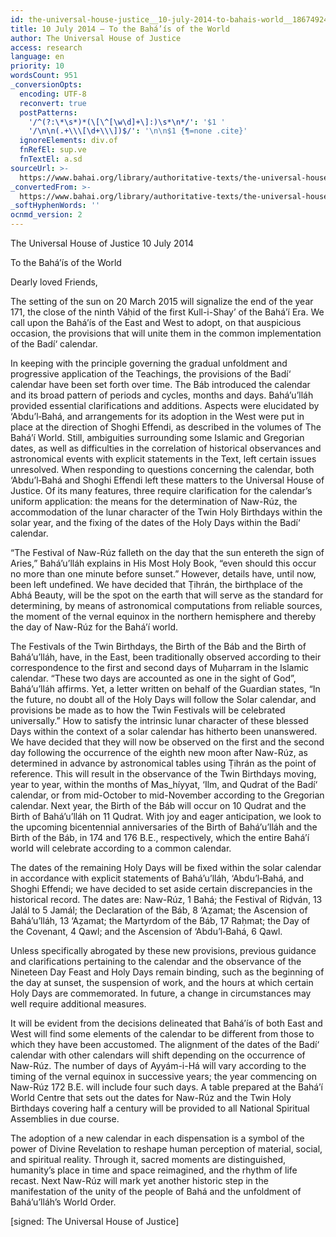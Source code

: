 ```yaml
---
id: the-universal-house-justice__10-july-2014-to-bahais-world__1867492466__en
title: 10 July 2014 – To the Bahá’ís of the World
author: The Universal House of Justice
access: research
language: en
priority: 10
wordsCount: 951
_conversionOpts:
  encoding: UTF-8
  reconvert: true
  postPatterns:
    '/^(?:\*\s*)*(\[\^[\w\d]+\]:)\s*\n*/': '$1 '
    '/\n\n(.+\\\[\d+\\\])$/': '\n\n$1 {¶=none .cite}'
  ignoreElements: div.of
  fnRefEl: sup.ve
  fnTextEl: a.sd
sourceUrl: >-
  https://www.bahai.org/library/authoritative-texts/the-universal-house-of-justice/messages/20140710_001/20140710_001.xhtml
_convertedFrom: >-
  https://www.bahai.org/library/authoritative-texts/the-universal-house-of-justice/messages/20140710_001/20140710_001.xhtml
_softHyphenWords: ''
ocnmd_version: 2
---
```

The Universal House of Justice
10 July 2014

To the Bahá’ís of the World

Dearly loved Friends,

The setting of the sun on 20 March 2015 will signalize the end of the year 171, the close of the ninth Váḥid of the first Kull-i-Shay’ of the Bahá’í Era. We call upon the Bahá’ís of the East and West to adopt, on that auspicious occasion, the provisions that will unite them in the common implementation of the Badí‘ calendar.

In keeping with the principle governing the gradual unfoldment and progressive application of the Teachings, the provisions of the Badí‘ calendar have been set forth over time. The Báb introduced the calendar and its broad pattern of periods and cycles, months and days. Bahá’u’lláh provided essential clarifications and additions. Aspects were elucidated by ‘Abdu’l‑Bahá, and arrangements for its adoption in the West were put in place at the direction of Shoghi Effendi, as described in the volumes of The Bahá’í World. Still, ambiguities surrounding some Islamic and Gregorian dates, as well as difficulties in the correlation of historical observances and astronomical events with explicit statements in the Text, left certain issues unresolved. When responding to questions concerning the calendar, both ‘Abdu’l‑Bahá and Shoghi Effendi left these matters to the Universal House of Justice. Of its many features, three require clarification for the calendar’s uniform application: the means for the determination of Naw-Rúz, the accommodation of the lunar character of the Twin Holy Birthdays within the solar year, and the fixing of the dates of the Holy Days within the Badí‘ calendar.

“The Festival of Naw-Rúz falleth on the day that the sun entereth the sign of Aries,” Bahá’u’lláh explains in His Most Holy Book, “even should this occur no more than one minute before sunset.” However, details have, until now, been left undefined. We have decided that Ṭihrán, the birthplace of the Abhá Beauty, will be the spot on the earth that will serve as the standard for determining, by means of astronomical computations from reliable sources, the moment of the vernal equinox in the northern hemisphere and thereby the day of Naw-Rúz for the Bahá’í world.

The Festivals of the Twin Birthdays, the Birth of the Báb and the Birth of Bahá’u’lláh, have, in the East, been traditionally observed according to their correspondence to the first and second days of Muḥarram in the Islamic calendar. “These two days are accounted as one in the sight of God”, Bahá’u’lláh affirms. Yet, a letter written on behalf of the Guardian states, “In the future, no doubt all of the Holy Days will follow the Solar calendar, and provisions be made as to how the Twin Festivals will be celebrated universally.” How to satisfy the intrinsic lunar character of these blessed Days within the context of a solar calendar has hitherto been unanswered. We have decided that they will now be observed on the first and the second day following the occurrence of the eighth new moon after Naw-Rúz, as determined in advance by astronomical tables using Ṭihrán as the point of reference. This will result in the observance of the Twin Birthdays moving, year to year, within the months of Mas_híyyat, ‘Ilm, and Qudrat of the Badí‘ calendar, or from mid-October to mid-November according to the Gregorian calendar. Next year, the Birth of the Báb will occur on 10 Qudrat and the Birth of Bahá’u’lláh on 11 Qudrat. With joy and eager anticipation, we look to the upcoming bicentennial anniversaries of the Birth of Bahá’u’lláh and the Birth of the Báb, in 174 and 176 B.E., respectively, which the entire Bahá’í world will celebrate according to a common calendar.

The dates of the remaining Holy Days will be fixed within the solar calendar in accordance with explicit statements of Bahá’u’lláh, ‘Abdu’l‑Bahá, and Shoghi Effendi; we have decided to set aside certain discrepancies in the historical record. The dates are: Naw-Rúz, 1 Bahá; the Festival of Riḍván, 13 Jalál to 5 Jamál; the Declaration of the Báb, 8 ‘Aẓamat; the Ascension of Bahá’u’lláh, 13 ‘Aẓamat; the Martyrdom of the Báb, 17 Raḥmat; the Day of the Covenant, 4 Qawl; and the Ascension of ‘Abdu’l‑Bahá, 6 Qawl.

Unless specifically abrogated by these new provisions, previous guidance and clarifications pertaining to the calendar and the observance of the Nineteen Day Feast and Holy Days remain binding, such as the beginning of the day at sunset, the suspension of work, and the hours at which certain Holy Days are commemorated. In future, a change in circumstances may well require additional measures.

It will be evident from the decisions delineated that Bahá’ís of both East and West will find some elements of the calendar to be different from those to which they have been accustomed. The alignment of the dates of the Badí‘ calendar with other calendars will shift depending on the occurrence of Naw-Rúz. The number of days of Ayyám-i-Há will vary according to the timing of the vernal equinox in successive years; the year commencing on Naw-Rúz 172 B.E. will include four such days. A table prepared at the Bahá’í World Centre that sets out the dates for Naw-Rúz and the Twin Holy Birthdays covering half a century will be provided to all National Spiritual Assemblies in due course.

The adoption of a new calendar in each dispensation is a symbol of the power of Divine Revelation to reshape human perception of material, social, and spiritual reality. Through it, sacred moments are distinguished, humanity’s place in time and space reimagined, and the rhythm of life recast. Next Naw-Rúz will mark yet another historic step in the manifestation of the unity of the people of Bahá and the unfoldment of Bahá’u’lláh’s World Order.

\[signed: The Universal House of Justice\]
